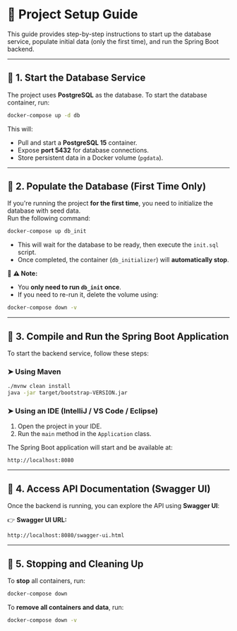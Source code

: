 # 📘 Project Setup Guide

This guide provides step-by-step instructions to start up the database service, populate initial data (only the first time), and run the Spring Boot backend.

---

## **🔹 1. Start the Database Service**
The project uses **PostgreSQL** as the database. To start the database container, run:

```sh
docker-compose up -d db
```

This will:
- Pull and start a **PostgreSQL 15** container.
- Expose **port 5432** for database connections.
- Store persistent data in a Docker volume (`pgdata`).

---

## **🔹 2. Populate the Database (First Time Only)**
If you're running the project **for the first time**, you need to initialize the database with seed data.  
Run the following command:

```sh
docker-compose up db_init
```

- This will wait for the database to be ready, then execute the `init.sql` script.
- Once completed, the container (`db_initializer`) will **automatically stop**.

🔹 **⚠️ Note:**
- You **only need to run `db_init` once**.
- If you need to re-run it, delete the volume using:

```sh
docker-compose down -v
```

---

## **🔹 3. Compile and Run the Spring Boot Application**
To start the backend service, follow these steps:

### **➤ Using Maven**
```sh
./mvnw clean install
java -jar target/bootstrap-VERSION.jar
```

### **➤ Using an IDE (IntelliJ / VS Code / Eclipse)**
1. Open the project in your IDE.
2. Run the `main` method in the `Application` class.

The Spring Boot application will start and be available at:

```
http://localhost:8080
```

---

## **🔹 4. Access API Documentation (Swagger UI)**
Once the backend is running, you can explore the API using **Swagger UI**:

👉 **Swagger UI URL:**
```
http://localhost:8080/swagger-ui.html
```

---

## **🔹 5. Stopping and Cleaning Up**
To **stop** all containers, run:

```sh
docker-compose down
```

To **remove all containers and data**, run:

```sh
docker-compose down -v
```


